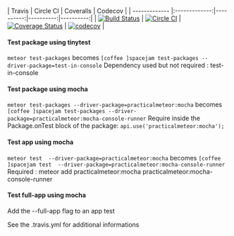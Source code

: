 | Travis        | Circle CI  | Coveralls  | Codecov  |
| ------------- |:-------------:|----------:|----------:|----------:|
| [![Build Status](https://travis-ci.org/serut/meteor-coverage-app-exemple.svg?branch=master)](https://travis-ci.org/serut/meteor-coverage-app-exemple) | [![Circle CI](https://circleci.com/gh/serut/meteor-coverage-app-exemple.svg?style=svg)](https://circleci.com/gh/serut/meteor-coverage-app-exemple) | [![Coverage Status](https://coveralls.io/repos/github/serut/meteor-coverage-app-exemple/badge.svg?branch=master)](https://coveralls.io/github/serut/meteor-coverage-app-exemple?branch=master) | [![codecov](https://codecov.io/gh/serut/meteor-coverage-app-exemple/branch/master/graph/badge.svg)](https://codecov.io/gh/serut/meteor-coverage-app-exemple) |

#### Test package using tinytest
`meteor test-packages`
becomes
`[coffee ]spacejam test-packages --driver-package=test-in-console`
Dependency used but not required : test-in-console

#### Test package using mocha
`meteor test-packages --driver-package=practicalmeteor:mocha`
becomes
`[coffee ]spacejam test-packages --driver-package=practicalmeteor:mocha-console-runner`
Require inside the Package.onTest block of the package: `api.use('practicalmeteor:mocha');`

#### Test app using mocha
`meteor test  --driver-package=practicalmeteor:mocha`
becomes
`[coffee ]spacejam test  --driver-package=practicalmeteor:mocha-console-runner`
Required : meteor add practicalmeteor:mocha practicalmeteor:mocha-console-runner

#### Test full-app using mocha
Add the --full-app flag to an app test

See the .travis.yml for additional informations
